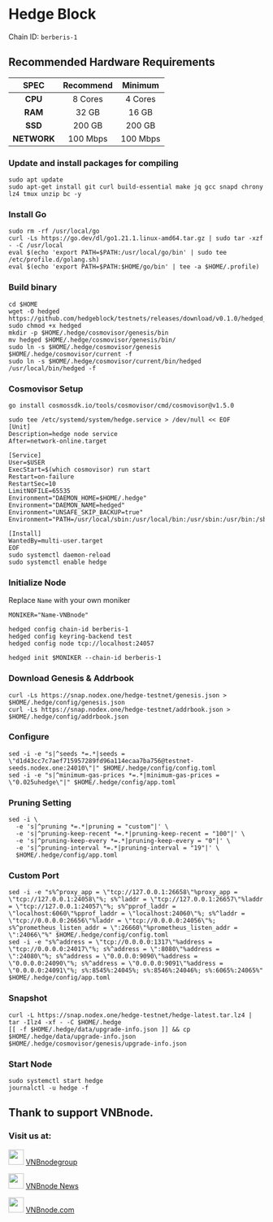 # Hedge Block
Chain ID: `berberis-1`

## Recommended Hardware Requirements

|   SPEC      |       Recommend       |       Minimum        |
| :---------: | :--------------------:|:--------------------:|
|   **CPU**   |        8 Cores        |        4 Cores       |
|   **RAM**   |        32 GB          |        16 GB         |
|   **SSD**   |        200 GB         |        200 GB        |
| **NETWORK** |        100 Mbps       |        100 Mbps      |

### Update and install packages for compiling
```
sudo apt update
sudo apt-get install git curl build-essential make jq gcc snapd chrony lz4 tmux unzip bc -y
```

### Install Go
```
sudo rm -rf /usr/local/go
curl -Ls https://go.dev/dl/go1.21.1.linux-amd64.tar.gz | sudo tar -xzf - -C /usr/local
eval $(echo 'export PATH=$PATH:/usr/local/go/bin' | sudo tee /etc/profile.d/golang.sh)
eval $(echo 'export PATH=$PATH:$HOME/go/bin' | tee -a $HOME/.profile)
```

### Build binary
```
cd $HOME
wget -O hedged https://github.com/hedgeblock/testnets/releases/download/v0.1.0/hedged_linux_amd64_v0.1.0
sudo chmod +x hedged
mkdir -p $HOME/.hedge/cosmovisor/genesis/bin
mv hedged $HOME/.hedge/cosmovisor/genesis/bin/
sudo ln -s $HOME/.hedge/cosmovisor/genesis $HOME/.hedge/cosmovisor/current -f
sudo ln -s $HOME/.hedge/cosmovisor/current/bin/hedged /usr/local/bin/hedged -f
```

### Cosmovisor Setup
```
go install cosmossdk.io/tools/cosmovisor/cmd/cosmovisor@v1.5.0
```
```
sudo tee /etc/systemd/system/hedge.service > /dev/null << EOF
[Unit]
Description=hedge node service
After=network-online.target
 
[Service]
User=$USER
ExecStart=$(which cosmovisor) run start
Restart=on-failure
RestartSec=10
LimitNOFILE=65535
Environment="DAEMON_HOME=$HOME/.hedge"
Environment="DAEMON_NAME=hedged"
Environment="UNSAFE_SKIP_BACKUP=true"
Environment="PATH=/usr/local/sbin:/usr/local/bin:/usr/sbin:/usr/bin:/sbin:/bin:/usr/games:/usr/local/games:/snap/bin:$HOME/.hedge/cosmovisor/current/bin"
 
[Install]
WantedBy=multi-user.target
EOF
sudo systemctl daemon-reload
sudo systemctl enable hedge
```

### Initialize Node
Replace `Name` with your own moniker
```
MONIKER="Name-VNBnode"
```
```
hedged config chain-id berberis-1
hedged config keyring-backend test
hedged config node tcp://localhost:24057
```
```
hedged init $MONIKER --chain-id berberis-1
```

### Download Genesis & Addrbook
```
curl -Ls https://snap.nodex.one/hedge-testnet/genesis.json > $HOME/.hedge/config/genesis.json
curl -Ls https://snap.nodex.one/hedge-testnet/addrbook.json > $HOME/.hedge/config/addrbook.json
```

### Configure
```
sed -i -e "s|^seeds *=.*|seeds = \"d1d43cc7c7aef715957289fd96a114ecaa7ba756@testnet-seeds.nodex.one:24010\"|" $HOME/.hedge/config/config.toml
sed -i -e "s|^minimum-gas-prices *=.*|minimum-gas-prices = \"0.025uhedge\"|" $HOME/.hedge/config/app.toml
```

### Pruning Setting
```
sed -i \
  -e 's|^pruning *=.*|pruning = "custom"|' \
  -e 's|^pruning-keep-recent *=.*|pruning-keep-recent = "100"|' \
  -e 's|^pruning-keep-every *=.*|pruning-keep-every = "0"|' \
  -e 's|^pruning-interval *=.*|pruning-interval = "19"|' \
  $HOME/.hedge/config/app.toml
```

### Custom Port
```
sed -i -e "s%^proxy_app = \"tcp://127.0.0.1:26658\"%proxy_app = \"tcp://127.0.0.1:24058\"%; s%^laddr = \"tcp://127.0.0.1:26657\"%laddr = \"tcp://127.0.0.1:24057\"%; s%^pprof_laddr = \"localhost:6060\"%pprof_laddr = \"localhost:24060\"%; s%^laddr = \"tcp://0.0.0.0:26656\"%laddr = \"tcp://0.0.0.0:24056\"%; s%^prometheus_listen_addr = \":26660\"%prometheus_listen_addr = \":24066\"%" $HOME/.hedge/config/config.toml
sed -i -e "s%^address = \"tcp://0.0.0.0:1317\"%address = \"tcp://0.0.0.0:24017\"%; s%^address = \":8080\"%address = \":24080\"%; s%^address = \"0.0.0.0:9090\"%address = \"0.0.0.0:24090\"%; s%^address = \"0.0.0.0:9091\"%address = \"0.0.0.0:24091\"%; s%:8545%:24045%; s%:8546%:24046%; s%:6065%:24065%" $HOME/.hedge/config/app.toml
```


### Snapshot
```
curl -L https://snap.nodex.one/hedge-testnet/hedge-latest.tar.lz4 | tar -Ilz4 -xf - -C $HOME/.hedge
[[ -f $HOME/.hedge/data/upgrade-info.json ]] && cp $HOME/.hedge/data/upgrade-info.json $HOME/.hedge/cosmovisor/genesis/upgrade-info.json
```

### Start Node
```
sudo systemctl start hedge
journalctl -u hedge -f
```

## Thank to support VNBnode.
### Visit us at:

<img src="https://user-images.githubusercontent.com/50621007/183283867-56b4d69f-bc6e-4939-b00a-72aa019d1aea.png" width="30"/> <a href="https://t.me/VNBnodegroup" target="_blank">VNBnodegroup</a>

<img src="https://user-images.githubusercontent.com/50621007/183283867-56b4d69f-bc6e-4939-b00a-72aa019d1aea.png" width="30"/> <a href="https://t.me/Vnbnode" target="_blank">VNBnode News</a>

<img src="https://github.com/vnbnode/binaries/blob/main/Logo/VNBnode.jpg" width="30"/> <a href="https://VNBnode.com" target="_blank">VNBnode.com</a>
